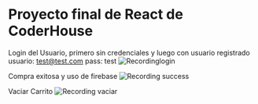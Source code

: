 # Proyecto final de React de CoderHouse

Login del Usuario, primero sin credenciales y luego con usuario registrado
usuario: test@test.com
pass: test
![Recordinglogin](https://user-images.githubusercontent.com/67608320/178599166-5c38fb38-767a-473c-b9d7-4b98fadb5f49.gif)

Compra exitosa y uso de firebase
![Recording success](https://user-images.githubusercontent.com/67608320/178599127-1ce0ec82-6079-44c7-95b7-844d4f26f9ba.gif)

Vaciar Carrito
![Recording vaciar](https://user-images.githubusercontent.com/67608320/178599158-9f3be070-d05b-4c16-9360-c96b62856b93.gif)
